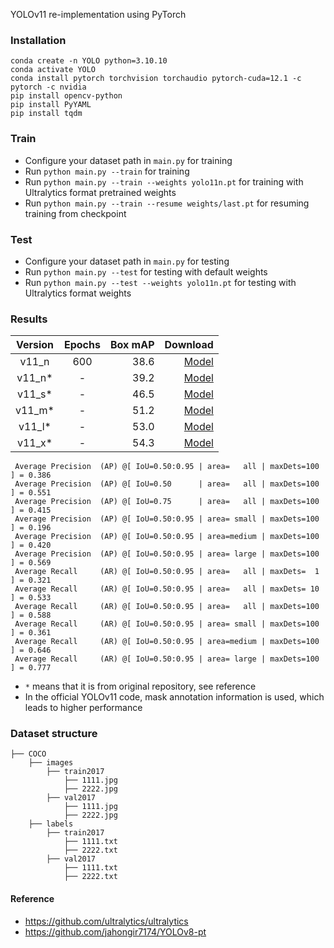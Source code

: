 YOLOv11 re-implementation using PyTorch

### Installation

```
conda create -n YOLO python=3.10.10
conda activate YOLO
conda install pytorch torchvision torchaudio pytorch-cuda=12.1 -c pytorch -c nvidia
pip install opencv-python
pip install PyYAML
pip install tqdm
```

### Train

* Configure your dataset path in `main.py` for training
* Run `python main.py --train` for training
* Run `python main.py --train --weights yolo11n.pt` for training with Ultralytics format pretrained weights
* Run `python main.py --train --resume weights/last.pt` for resuming training from checkpoint

### Test

* Configure your dataset path in `main.py` for testing
* Run `python main.py --test` for testing with default weights
* Run `python main.py --test --weights yolo11n.pt` for testing with Ultralytics format weights

### Results

| Version | Epochs | Box mAP |                                                                              Download |
|:-------:|:------:|--------:|--------------------------------------------------------------------------------------:|
|  v11_n  |  600   |    38.6 |                                                            [Model](./weights/best.pt) |
| v11_n*  |   -    |    39.2 | [Model](https://github.com/jahongir7174/YOLOv11-pt/releases/download/v0.0.1/v11_n.pt) |
| v11_s*  |   -    |    46.5 | [Model](https://github.com/jahongir7174/YOLOv11-pt/releases/download/v0.0.1/v11_s.pt) |
| v11_m*  |   -    |    51.2 | [Model](https://github.com/jahongir7174/YOLOv11-pt/releases/download/v0.0.1/v11_m.pt) |
| v11_l*  |   -    |    53.0 | [Model](https://github.com/jahongir7174/YOLOv11-pt/releases/download/v0.0.1/v11_l.pt) |
| v11_x*  |   -    |    54.3 | [Model](https://github.com/jahongir7174/YOLOv11-pt/releases/download/v0.0.1/v11_x.pt) |

```
 Average Precision  (AP) @[ IoU=0.50:0.95 | area=   all | maxDets=100 ] = 0.386
 Average Precision  (AP) @[ IoU=0.50      | area=   all | maxDets=100 ] = 0.551
 Average Precision  (AP) @[ IoU=0.75      | area=   all | maxDets=100 ] = 0.415
 Average Precision  (AP) @[ IoU=0.50:0.95 | area= small | maxDets=100 ] = 0.196
 Average Precision  (AP) @[ IoU=0.50:0.95 | area=medium | maxDets=100 ] = 0.420
 Average Precision  (AP) @[ IoU=0.50:0.95 | area= large | maxDets=100 ] = 0.569
 Average Recall     (AR) @[ IoU=0.50:0.95 | area=   all | maxDets=  1 ] = 0.321
 Average Recall     (AR) @[ IoU=0.50:0.95 | area=   all | maxDets= 10 ] = 0.533
 Average Recall     (AR) @[ IoU=0.50:0.95 | area=   all | maxDets=100 ] = 0.588
 Average Recall     (AR) @[ IoU=0.50:0.95 | area= small | maxDets=100 ] = 0.361
 Average Recall     (AR) @[ IoU=0.50:0.95 | area=medium | maxDets=100 ] = 0.646
 Average Recall     (AR) @[ IoU=0.50:0.95 | area= large | maxDets=100 ] = 0.777
```

* `*` means that it is from original repository, see reference
* In the official YOLOv11 code, mask annotation information is used, which leads to higher performance

### Dataset structure

    ├── COCO 
        ├── images
            ├── train2017
                ├── 1111.jpg
                ├── 2222.jpg
            ├── val2017
                ├── 1111.jpg
                ├── 2222.jpg
        ├── labels
            ├── train2017
                ├── 1111.txt
                ├── 2222.txt
            ├── val2017
                ├── 1111.txt
                ├── 2222.txt

#### Reference

* https://github.com/ultralytics/ultralytics
* https://github.com/jahongir7174/YOLOv8-pt
